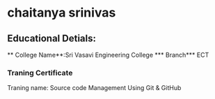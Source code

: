 # chaitanya srinivas
## Educational Detials:
** College Name**:Sri Vasavi Engineering College
*** Branch*** ECT
### Traning Certificate
Traning name: Source code Management Using Git & GitHub
